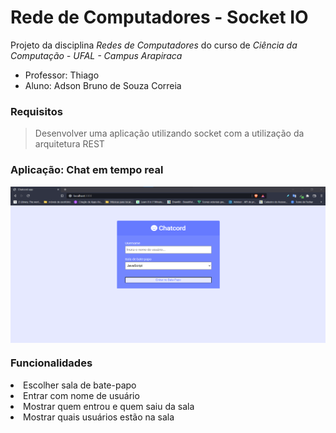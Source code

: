 # Rede de Computadores - Socket IO

Projeto da disciplina *Redes de Computadores* do curso de *Ciência da Computação - UFAL - Campus Arapiraca*

* Professor: Thiago
* Aluno: Adson Bruno de Souza Correia

### Requisitos
> Desenvolver uma aplicação utilizando socket com a utilização da arquitetura REST

### Aplicação: Chat em tempo real 

<p align="center">
    <img align="center" allt="print" src="assets/Tela-inicial.png" width="600" height="250" />
</p>

### Funcionalidades
><ul>
<li>Escolher sala de bate-papo</li>
<li>Entrar com nome de usuário</li>
<li>Mostrar quem entrou e quem saiu da sala</li>
<li>Mostrar quais usuários estão na sala</li>
</ul>